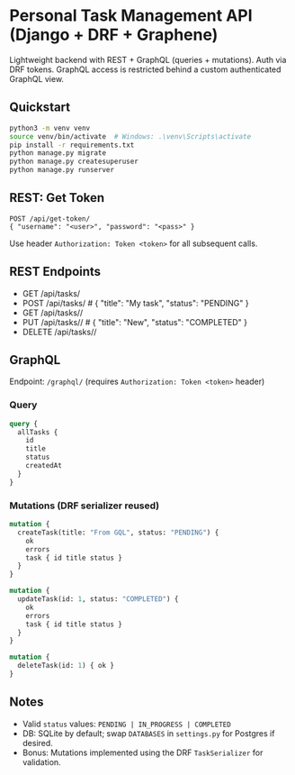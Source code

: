 # Personal Task Management API (Django + DRF + Graphene)

Lightweight backend with REST + GraphQL (queries + mutations). Auth via DRF tokens.
GraphQL access is restricted behind a custom authenticated GraphQL view.

## Quickstart

```bash
python3 -m venv venv
source venv/bin/activate  # Windows: .\venv\Scripts\activate
pip install -r requirements.txt
python manage.py migrate
python manage.py createsuperuser
python manage.py runserver
```

## REST: Get Token
```http
POST /api/get-token/
{ "username": "<user>", "password": "<pass>" }
```
Use header `Authorization: Token <token>` for all subsequent calls.

## REST Endpoints
- GET  /api/tasks/
- POST /api/tasks/            # { "title": "My task", "status": "PENDING" }
- GET  /api/tasks/<id>/
- PUT  /api/tasks/<id>/       # { "title": "New", "status": "COMPLETED" }
- DELETE /api/tasks/<id>/

## GraphQL
Endpoint: `/graphql/` (requires `Authorization: Token <token>` header)

### Query
```graphql
query {
  allTasks {
    id
    title
    status
    createdAt
  }
}
```

### Mutations (DRF serializer reused)
```graphql
mutation {
  createTask(title: "From GQL", status: "PENDING") {
    ok
    errors
    task { id title status }
  }
}

mutation {
  updateTask(id: 1, status: "COMPLETED") {
    ok
    errors
    task { id title status }
  }
}

mutation {
  deleteTask(id: 1) { ok }
}
```

## Notes
- Valid `status` values: `PENDING | IN_PROGRESS | COMPLETED`
- DB: SQLite by default; swap `DATABASES` in `settings.py` for Postgres if desired.
- Bonus: Mutations implemented using the DRF `TaskSerializer` for validation.
